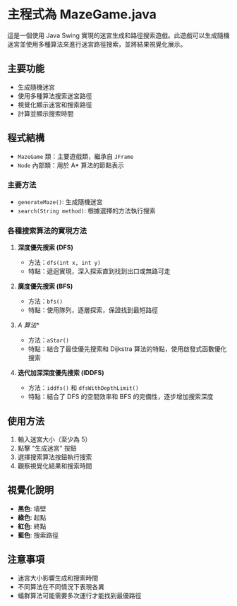 # 主程式為 MazeGame.java

這是一個使用 Java Swing 實現的迷宮生成和路徑搜索遊戲。此遊戲可以生成隨機迷宮並使用多種算法來進行迷宮路徑搜索，並將結果視覺化展示。

## 主要功能

- 生成隨機迷宮
- 使用多種算法搜索迷宮路徑
- 視覺化顯示迷宮和搜索路徑
- 計算並顯示搜索時間

## 程式結構

- `MazeGame` 類：主要遊戲類，繼承自 `JFrame`
- `Node` 內部類：用於 A* 算法的節點表示

### 主要方法

- `generateMaze()`: 生成隨機迷宮
- `search(String method)`: 根據選擇的方法執行搜索

### 各種搜索算法的實現方法

1. **深度優先搜索 (DFS)**
   - 方法：`dfs(int x, int y)`
   - 特點：遞迴實現，深入探索直到找到出口或無路可走

2. **廣度優先搜索 (BFS)**
   - 方法：`bfs()`
   - 特點：使用隊列，逐層探索，保證找到最短路徑

3. **A* 算法**
   - 方法：`aStar()`
   - 特點：結合了最佳優先搜索和 Dijkstra 算法的特點，使用啟發式函數優化搜索

4. **迭代加深深度優先搜索 (IDDFS)**
   - 方法：`iddfs()` 和 `dfsWithDepthLimit()`
   - 特點：結合了 DFS 的空間效率和 BFS 的完備性，逐步增加搜索深度


## 使用方法

1. 輸入迷宮大小（至少為 5）
2. 點擊 "生成迷宮" 按鈕
3. 選擇搜索算法按鈕執行搜索
4. 觀察視覺化結果和搜索時間

## 視覺化說明

- **黑色**: 墙壁
- **綠色**: 起點
- **紅色**: 終點
- **藍色**: 搜索路徑

## 注意事項

- 迷宮大小影響生成和搜索時間
- 不同算法在不同情況下表現各異
- 蟻群算法可能需要多次運行才能找到最優路徑
